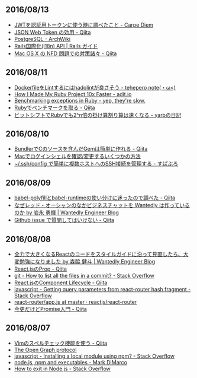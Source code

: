 2016/08/13
---------

- [JWTを認証用トークンに使う時に調べたこと - Carpe Diem](http://christina04.hatenablog.com/entry/2016/06/07/123000)
- [JSON Web Token の効用 - Qiita](http://qiita.com/kaiinui/items/21ec7cc8a1130a1a103a)
- [PostgreSQL - ArchWiki](https://wiki.archlinuxjp.org/index.php/PostgreSQL)
- [Rails国際化(I18n) API | Rails ガイド](http://railsguides.jp/i18n.html)
- [Mac OS X の NFD 問題での対策諸々 - Qiita](http://qiita.com/knaka/items/48e1799b56d520af6a09)

2016/08/11
----------

- [DockerfileをLintするにはhadolintが良さそう - tehepero note(・ω<)](http://blog.stormcat.io/entry/docker-hadolint)
- [How I Made My Ruby Project 10x Faster - adit.io](http://adit.io/posts/2013-03-04-How-I-Made-My-Ruby-Project-10x-Faster.html)
- [Benchmarking exceptions in Ruby - yep, they're slow.](http://blog.honeybadger.io/benchmarking-exceptions-in-ruby-yep-theyre-slow/)
- [Rubyでベンチマークを取る - Qiita](http://qiita.com/itkrt2y/items/d34a593078f5b99d5fbe#gc)
- [ビットシフトでRubyでも2^n倍の掛け算割り算は速くなる - yarbの日記](http://d.hatena.ne.jp/yarb/20121214/p1)

2016/08/10
----------

- [BundlerでCのソースを含んだGemは簡単に作れる - Qiita](http://qiita.com/ymmtmdk/items/c2a9f233eeb33e5d18e2)
- [Macでログインシェルを確認/変更するいくつかの方法](http://rcmdnk.github.io/blog/2015/05/25/computer-mac-bash-zsh/)
- [~/.ssh/config で簡単に複数ホストへのSSH接続を管理する - すぱぶろ](http://superbrothers.hatenablog.com/entry/20090730/1248971671)

2016/08/09
----------

- [babel-polyfillとbabel-runtimeの使い分けに迷ったので調べた - Qiita](http://qiita.com/inuscript/items/d2a9d5d4daedaacff924)
- [なぜレッド・オーシャンのなかビジネスチャットを Wantedly は作っているのか by 岩永 勇輝 | Wantedly Engineer Blog](https://www.wantedly.com/companies/wantedly/post_articles/28007)
- [Github issue で質問してはいけない - Qiita](http://qiita.com/methane/items/78a90c6efb1a7c4da57d)

2016/08/08
----------

- [全力で大きくなるReactのコードをスタイルガイドに沿って見直したら、大変勉強になりました by 森脇 健斗 | Wantedly Engineer Blog](https://www.wantedly.com/companies/wantedly/post_articles/32166)
- [React.jsのProp - Qiita](http://qiita.com/koba04/items/bc13d1f42964278ae14e)
- [git - How to list all the files in a commit? - Stack Overflow](http://stackoverflow.com/questions/424071/how-to-list-all-the-files-in-a-commit)
- [React.jsのComponent Lifecycle - Qiita](http://qiita.com/koba04/items/66e9c5be8f2e31f28461)
- [javascript - Getting query parameters from react-router hash fragment - Stack Overflow](http://stackoverflow.com/questions/29852998/getting-query-parameters-from-react-router-hash-fragment)
- [react-router/app.js at master · reactjs/react-router](https://github.com/reactjs/react-router/blob/master/examples/query-params/app.js)
- [今更だけどPromise入門 - Qiita](http://qiita.com/koki_cheese/items/c559da338a3d307c9d88#promiseallp1-p2-)

2016/08/07
----------

- [Vimのスペルチェック機能を使う - Qiita](http://qiita.com/crispy/items/9a49d7dc792740f062ab)
- [The Open Graph protocol](http://ogp.me/)
- [javascript - Installing a local module using npm? - Stack Overflow](http://stackoverflow.com/questions/8088795/installing-a-local-module-using-npm)
- [node.js, npm and executables - Mark DiMarco](http://markmarkoh.com/nodejs-npm-and-executables/)
- [How to exit in Node.js - Stack Overflow](http://stackoverflow.com/questions/5266152/how-to-exit-in-node-js)

